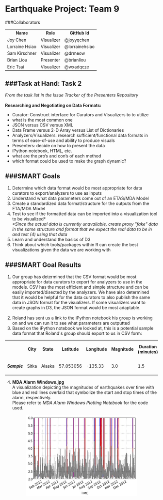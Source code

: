 Earthquake Project: Team 9
=============================
###Collaborators
<table border="0">
<tr>
<th>Name</th>
<th>Role</th>
<th>GitHub Id</th>
</tr>
<tr>
<td>Joy Chen</td>
<td>Visualizer</td>
<td>@joyyqchen</td>
</tr>
<tr>
<td>Lorraine Hsiao</td>
<td>Visualizer</td>
<td>@lorrainehsiao</td>
</tr>
<tr>
<td>Sam Kirschner</td>
<td>Visualizer</td>
<td>@drmeow</td>
</tr>
<tr>
<td>Brian Liou</td>
<td>Presenter</td>
<td>@brianliou</td>
</tr>
<tr>
<td>Eric Tsai</td>
<td>Visualizer</td>
<td>@wxadqcze</td>
</tr>

</table>



###Task at Hand: Task 2
-------------------------------------------------------------------
<i>From the task list in the Issue Tracker of the Presenters Repository</i>
<br><br>
<b>Researching and Negotiating on Data Formats:</b>
- Curator: Construct interface for Curators and Visualizers to to utilize
- what is the most common one
- JSON versus CSV versus XML
- Data Frame versus 2-D Array versus List of Dictionaries
- Analyzers/Visualizers: research sufficient/functional data formats in terms of ease-of-use and ability to produce visuals
- Presenters: decide on how to present the data
- iPython notebook, HTML, etc.
- what are the pro’s and con’s of each method
- which format could be used to make the graph dynamic?




###SMART Goals
-------------------------------------------------------------------
1. Determine which data format would be most appropriate for data curators to export/analyzers to use as inputs
2. Understand what data parameters come out of an ETAS/MDA Model
3. Create a standardized data format/structure for the outputs from the ETA/MDA Model
4. Test to see if the formatted data can be imported into a visualization tool to be visualized* <br>
<i>*Since the actual data is currently unavailable, create proxy "fake" data in the same structure and format that we expect the real data to be in and test (4) using that data</i>
5. Learn and understand the basics of D3
6. Think about which tools/packages within R can create the best visualizations given the data we are working with

###SMART Goal Results
-------------------------------------------------------------------
1. Our group has determined that the CSV format would be most appropriate for data curators to export for analyzers to use in the models. CSV has the most efficient and simple structure and can be easily imported/disected by the analyzers. We have also determined that it would be helpful for the data curators to also publish the same data in JSON format for the visualizers. If some visualizers want to create graphs in D3, the JSON format would be most adaptable.<br><br>
2. Roland has sent us a link to the iPython notebook his group is working on and we can run it to see what parameters are outputted
3. Based on the iPython notebook we looked at, this is a potential sample data format that Roland's group should export to us in CSV form:
 <table border="0">
<tr>
<th></th>
<th>City</th>
<th>State</th>
<th>Latitude</th>
<th>Longitude</th>
<th>Magnitude</th>
<th>Duration (minutes)</th>
<th>ETAS Probability</th>
<th>Stark Probability</th>
<th>Alarm Process Range</th>
<th>SAPP</th>
<th>PT Process</th>
</tr>
<tr>
<td><i><b>Sample</i></b></td>
<td>Sitka</td>
<td>Alaska</td>
<td>57.053056</td>
<td>-135.33</td>
<td>3.0</td>
<td>1.5</td>
<td>0.25</td>
<td>0.33</td>
<td>Talk to Roland's Group</td>
<td>Talk to Laura's Group</td>
<td>Talk to Laura's Group</td>
</tr>
</table>

4. <b>MDA Alarm Windows.jpg</b><br> A visualization depicting the magnitudes of earthquakes over time with blue and red lines overlaid that symbolize the start and stop times of the alarm, respectively.<br>Please refer to <i>MDA Alarm Windows Plotting Notebook</i> for the code used.<br>
<div align="center"> <img src="https://github.com/joyyqchen/EarthquakeProject.Team-Chen.Hsiao.Kirschner.Liou.Tsai/blob/master/MDA%20Alarm%20Windows.jpg?raw=true" alt="MDA Alarm Windows"></div>


